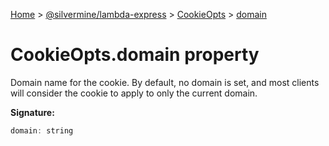 [Home](./index) &gt; [@silvermine/lambda-express](./lambda-express.md) &gt; [CookieOpts](./lambda-express.cookieopts.md) &gt; [domain](./lambda-express.cookieopts.domain.md)

# CookieOpts.domain property

Domain name for the cookie. By default, no domain is set, and most clients will consider the cookie to apply to only the current domain.

**Signature:**
```javascript
domain: string
```
